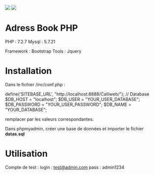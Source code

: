 <img src="http://image.noelshack.com/fichiers/2018/36/1/1535966262-capture.png" />

<img src="http://image.noelshack.com/fichiers/2018/36/1/1535966277-screen2.png" />

# Adress Book PHP

PHP : 7.2.7
Mysql : 5.7.21

Framework : Bootstrap
Tools : Jquery

# Installation

Dans le fichier /inc/conf.php :

define('SITEBASE_URL', "http://localhost:8888/Calliweb/");
// Database
$DB_HOST = "localhost";
$DB_USER = "YOUR_USER_DATABASE";
$DB_PASSWORD = "YOUR_USER_PASSWORD";
$DB_NAME = "YOUR_DATABASE";

remplacer par les valeurs correspondantes.

Dans phpmyadmin, créer une base de données et importer le fichier **datas.sql**

# Utilisation

Compte de test :
login : test@admin.com
pass : admin1234
